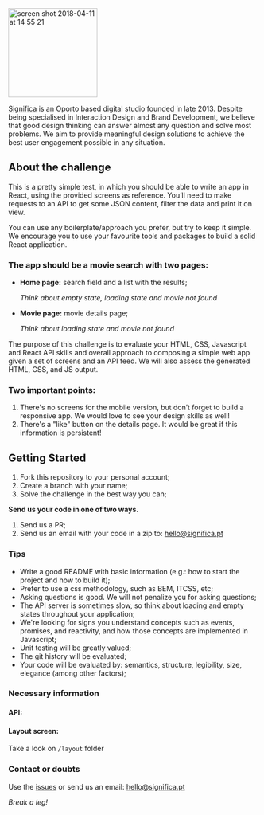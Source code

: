 <img width="179" alt="screen shot 2018-04-11 at 14 55 21" src="https://user-images.githubusercontent.com/4838076/38634265-6545f090-3d98-11e8-8869-c5e477648fdf.png">

[Significa](https://significa.pt/) is an Oporto based digital studio founded in late 2013. Despite being specialised in Interaction Design and Brand Development, we believe that good design thinking can answer almost any question and solve most problems. We aim to provide meaningful design solutions to achieve the best user engagement possible in any situation.

## About the challenge

This is a pretty simple test, in which you should be able to write an app in React, using the provided screens as reference. You’ll need to make requests to an API to get some JSON content, filter the data and print it on view.

You can use any boilerplate/approach you prefer, but try to keep it simple. We encourage you to use your favourite tools and packages to build a solid React application.

### The app should be a movie search with two pages:

* **Home page:** search field and a list with the results;

  _Think about empty state, loading state and movie not found_

* **Movie page:** movie details page;

  _Think about loading state and movie not found_

The purpose of this challenge is to evaluate your HTML, CSS, Javascript and React API skills and overall approach to composing a simple web app given a set of screens and an API feed. We will also assess the generated HTML, CSS, and JS output.

### Two important points:

1.  There's no screens for the mobile version, but don’t forget to build a responsive app. We would love to see your design skills as well!
2.  There's a "like" button on the details page. It would be great if this information is persistent!

## Getting Started

1.  Fork this repository to your personal account;
2.  Create a branch with your name;
3.  Solve the challenge in the best way you can;

**Send us your code in one of two ways.**

1.  Send us a PR;
2.  Send us an email with your code in a zip to: hello@significa.pt

### Tips

* Write a good README with basic information (e.g.: how to start the project and how to build it);
* Prefer to use a css methodology, such as BEM, ITCSS, etc;
* Asking questions is good. We will not penalize you for asking questions;
* The API server is sometimes slow, so think about loading and empty states throughout your application;
* We're looking for signs you understand concepts such as events, promises, and reactivity, and how those concepts are implemented in Javascript;
* Unit testing will be greatly valued;
* The git history will be evaluated;
* Your code will be evaluated by: semantics, structure, legibility, size, elegance (among other factors);

### Necessary information

#### API:

#### Layout screen:

Take a look on `/layout` folder

### Contact or doubts

Use the [issues](https://github.com/Significa/frontend-challenge/issues) or send us an email: hello@significa.pt

_Break a leg!_
